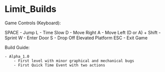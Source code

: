 # Limit_Builds


Game Controls (Keyboard):

SPACE - Jump
L - Time Slow
D - Move Right
A - Move Left
(D or A) + Shift - Sprint
W - Enter Door
S - Drop Off Elevated Platform
ESC - Exit Game

Build Guide:

	- Alpha_1.0
		- First level with minor graphical and mechanical bugs
		- First Quick Time Event with two actions